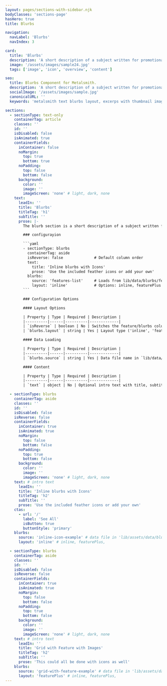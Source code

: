```yaml
---
layout: pages/sections-with-sidebar.njk
bodyClasses: 'sections-page'
hasHero: true
title: Blurbs

navigation:
  navLabel: 'Blurbs'
  navIndex: 3

card:
  title: 'Blurbs'
  description: 'A short description of a subject written for promotional purposes and appearing in a card with an image or icon. An optional CTA provides a link to more info.'
  image: '/assets/images/sample24.jpg'
  tags: ['image', 'icon', 'overview', 'content']

seo:
  title: Blurbs Component for Metalsmith.
  description: 'A short description of a subject written for promotional purposes and appearing in a card with an image or icon. An optional CTA provides a link to more info.'
  socialImage: '/assets/images/sample.jpg'
  canonicalURL: ''
  keywords: 'metalsmith text blurbs layout, excerps with thumbnail image, text, optional cta, reversible layout, feature showcase'

sections:
  - sectionType: text-only
    containerTag: article
    classes: ''
    id: ''
    isDisabled: false
    isAnimated: true
    containerFields:
      inContainer: false
      noMargin:
        top: true
        bottom: true
      noPadding:
        top: false
        bottom: false
      background:
        color: ''
        image: ''
        imageScreen: 'none' # light, dark, none
    text:
      leadIn: ''
      title: 'Blurbs'
      titleTag: 'h1'
      subTitle: ''
      prose: |-
        The blurb section is a short description of a subject written for promotional purposes and appearing in a card with an image or icon. It supports _inline_ and _featurePlus_ layout options. An optional CTA provides a link to more info.

        ### configurayion

        ```yaml
        - sectionType: blurbs
          containerTag: aside
          isReverse: false              # Default column order
          text:
            title: 'Inline blurbs with Icons'
            prose: 'Use the included feather icons or add your own'
          blurbs:
            source: 'features-list'     # Loads from lib/data/blurbs/features-list.json
            layout: 'inline'            # Options: inline, featurePlus
        ```

        ### Configuration Options

        #### Layout Options

        | Property | Type | Required | Description |
        |----------|------|----------|-------------|
        | `isReverse` | boolean | No | Switches the feature/blurbs column order |
        | `blurbs.layout` | string | Yes | Layout type ('inline', 'featurePlus') |

        #### Data Loading

        | Property | Type | Required | Description |
        |----------|------|----------|-------------|
        | `blurbs.source` | string | Yes | Data file name in `lib/data/blurbs/` directory |

        #### Content

        | Property | Type | Required | Description |
        |----------|------|----------|-------------|
        | `text` | object | No | Optional intro text with title, subtitle, and prose |

  - sectionType: blurbs
    containerTag: aside
    classes: ''
    id: ''
    isDisabled: false
    isReverse: false
    containerFields:
      inContainer: true
      isAnimated: true
      noMargin:
        top: false
        bottom: false
      noPadding:
        top: true
        bottom: false
      background:
        color: ''
        image: ''
        imageScreen: 'none' # light, dark, none
    text: # intro text
      leadIn: ''
      title: 'Inline blurbs with Icons'
      titleTag: 'h2'
      subTitle: ''
      prose: 'Use the included feather icons or add your own'
    ctas:
      - url: '/'
        label: 'See All'
        isButton: true
        buttonStyle: 'primary'
    blurbs:
      source: 'inline-icon-example' # data file in 'lib/assets/data/blurbs'
      layout: 'inline' # inline, featurePlus,

  - sectionType: blurbs
    containerTag: aside
    classes: ''
    id: ''
    isDisabled: false
    isReverse: false
    containerFields:
      inContainer: true
      isAnimated: true
      noMargin:
        top: false
        bottom: false
      noPadding:
        top: true
        bottom: false
      background:
        color: ''
        image: ''
        imageScreen: 'none' # light, dark, none
    text: # intro text
      leadIn: ''
      title: 'Grid with Feature with Images'
      titleTag: 'h2'
      subTitle: ''
      prose: 'This could all be done with icons as well'
    blurbs:
      source: 'grid-with-feature-example' # data file in 'lib/assets/data/blurbs'
      layout: 'featurePlus' # inline, featurePlus,
---
```

